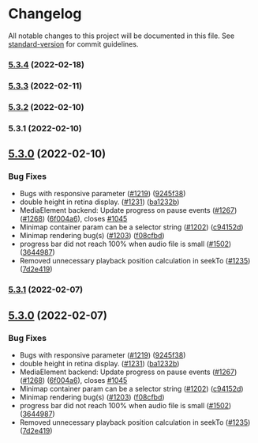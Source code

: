 # Changelog

All notable changes to this project will be documented in this file. See [standard-version](https://github.com/conventional-changelog/standard-version) for commit guidelines.

### [5.3.4](https://github.com/animoto/wavesurfer.js/compare/v5.3.3...v5.3.4) (2022-02-18)

### [5.3.3](https://github.com/animoto/wavesurfer.js/compare/v5.3.2...v5.3.3) (2022-02-11)

### [5.3.2](https://github.com/animoto/wavesurfer.js/compare/v5.3.1...v5.3.2) (2022-02-10)

### 5.3.1 (2022-02-10)

## [5.3.0](https://github.com/animoto/wavesurfer.js/compare/v1.0.53...v5.3.0) (2022-02-10)


### Bug Fixes

* Bugs with responsive parameter ([#1219](https://github.com/animoto/wavesurfer.js/issues/1219)) ([9245f38](https://github.com/animoto/wavesurfer.js/commit/9245f382f21bfef8a503439bc2a135193a7b0aaf))
* double height in retina display. ([#1231](https://github.com/animoto/wavesurfer.js/issues/1231)) ([ba1232b](https://github.com/animoto/wavesurfer.js/commit/ba1232b165a236bacabf3e7e921705df15d51b1c))
* MediaElement backend: Update progress on pause events ([#1267](https://github.com/animoto/wavesurfer.js/issues/1267)) ([#1268](https://github.com/animoto/wavesurfer.js/issues/1268)) ([6f004a6](https://github.com/animoto/wavesurfer.js/commit/6f004a6b52563faac43ff1dc7d5bf96521a16e20)), closes [#1045](https://github.com/animoto/wavesurfer.js/issues/1045)
* Minimap container param can be a selector string ([#1202](https://github.com/animoto/wavesurfer.js/issues/1202)) ([c94152d](https://github.com/animoto/wavesurfer.js/commit/c94152d016655fa1536aee7a5f017e7e53c6ba7b))
* Minimap rendering bug(s) ([#1203](https://github.com/animoto/wavesurfer.js/issues/1203)) ([f08cfbd](https://github.com/animoto/wavesurfer.js/commit/f08cfbded2c1eb1ff48990733dab48606c882e9b))
* progress bar did not reach 100% when audio file is small ([#1502](https://github.com/animoto/wavesurfer.js/issues/1502)) ([3644987](https://github.com/animoto/wavesurfer.js/commit/364498789c68ef04ba8489ee57f8bdb385fdeaa3))
* Removed unnecessary playback position calculation in seekTo ([#1235](https://github.com/animoto/wavesurfer.js/issues/1235)) ([7d2e419](https://github.com/animoto/wavesurfer.js/commit/7d2e419967ae0b75aa453402383dfe6d2ca545ae))

### [5.3.1](https://github.com/animoto/wavesurfer.js/compare/v5.3.0...v5.3.1) (2022-02-07)

## [5.3.0](https://github.com/animoto/wavesurfer.js/compare/v1.0.53...v5.3.0) (2022-02-07)


### Bug Fixes

* Bugs with responsive parameter ([#1219](https://github.com/animoto/wavesurfer.js/issues/1219)) ([9245f38](https://github.com/animoto/wavesurfer.js/commit/9245f382f21bfef8a503439bc2a135193a7b0aaf))
* double height in retina display. ([#1231](https://github.com/animoto/wavesurfer.js/issues/1231)) ([ba1232b](https://github.com/animoto/wavesurfer.js/commit/ba1232b165a236bacabf3e7e921705df15d51b1c))
* MediaElement backend: Update progress on pause events ([#1267](https://github.com/animoto/wavesurfer.js/issues/1267)) ([#1268](https://github.com/animoto/wavesurfer.js/issues/1268)) ([6f004a6](https://github.com/animoto/wavesurfer.js/commit/6f004a6b52563faac43ff1dc7d5bf96521a16e20)), closes [#1045](https://github.com/animoto/wavesurfer.js/issues/1045)
* Minimap container param can be a selector string ([#1202](https://github.com/animoto/wavesurfer.js/issues/1202)) ([c94152d](https://github.com/animoto/wavesurfer.js/commit/c94152d016655fa1536aee7a5f017e7e53c6ba7b))
* Minimap rendering bug(s) ([#1203](https://github.com/animoto/wavesurfer.js/issues/1203)) ([f08cfbd](https://github.com/animoto/wavesurfer.js/commit/f08cfbded2c1eb1ff48990733dab48606c882e9b))
* progress bar did not reach 100% when audio file is small ([#1502](https://github.com/animoto/wavesurfer.js/issues/1502)) ([3644987](https://github.com/animoto/wavesurfer.js/commit/364498789c68ef04ba8489ee57f8bdb385fdeaa3))
* Removed unnecessary playback position calculation in seekTo ([#1235](https://github.com/animoto/wavesurfer.js/issues/1235)) ([7d2e419](https://github.com/animoto/wavesurfer.js/commit/7d2e419967ae0b75aa453402383dfe6d2ca545ae))
